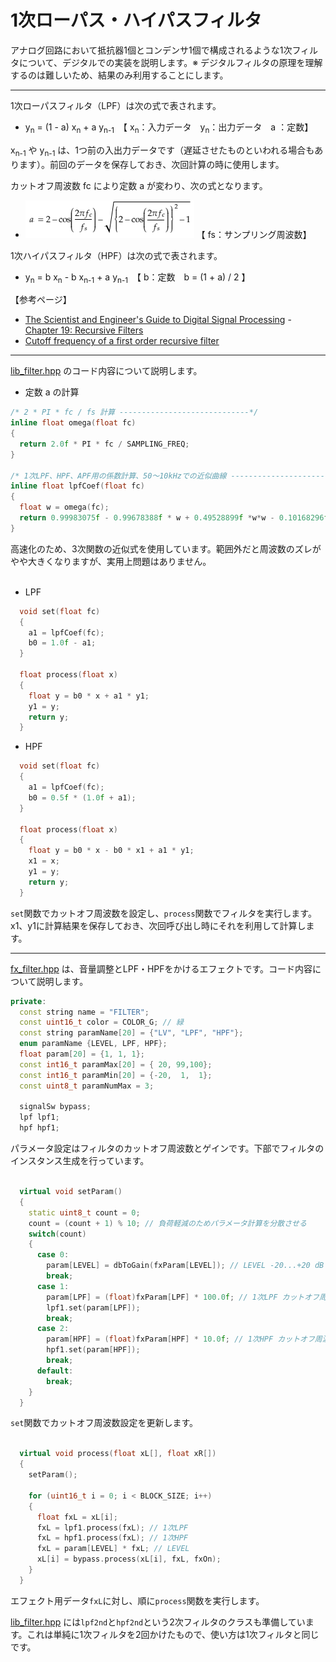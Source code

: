 # 1次ローパス・ハイパスフィルタ

アナログ回路において抵抗器1個とコンデンサ1個で構成されるような1次フィルタについて、デジタルでの実装を説明します。※ デジタルフィルタの原理を理解するのは難しいため、結果のみ利用することにします。

---

1次ローパスフィルタ（LPF）は次の式で表されます。

- y<sub>n</sub> = (1 - a) x<sub>n</sub> + a y<sub>n-1</sub>　【 x<sub>n</sub>：入力データ　y<sub>n</sub>：出力データ　a ：定数】

x<sub>n-1</sub> や y<sub>n-1</sub> は、1つ前の入出力データです（遅延させたものといわれる場合もあります）。前回のデータを保存しておき、次回計算の時に使用します。

カットオフ周波数 fc により定数 a が変わり、次の式となります。

- ![a](img/220_001.png) 【 fs：サンプリング周波数】

1次ハイパスフィルタ（HPF）は次の式で表されます。

- y<sub>n</sub> = b x<sub>n</sub> - b x<sub>n-1</sub> + a y<sub>n-1</sub>　【 b：定数　b = (1 + a) / 2 】

【参考ページ】
- [The Scientist and Engineer's Guide to Digital Signal Processing](http://www.dspguide.com/) - [Chapter 19: Recursive Filters](https://www.dspguide.com/ch19/1.htm)
- [Cutoff frequency of a first order recursive filter](https://dsp.stackexchange.com/questions/34969/cutoff-frequency-of-a-first-order-recursive-filter)

---

[lib_filter.hpp](https://github.com/kanengomibako/Sodium/blob/main/Src/example/lib_filter.hpp) のコード内容について説明します。

- 定数 a の計算

```c++
/* 2 * PI * fc / fs 計算 -----------------------------*/
inline float omega(float fc)
{
  return 2.0f * PI * fc / SAMPLING_FREQ;
}

/* 1次LPF、HPF、APF用の係数計算、50～10kHzでの近似曲線 -----------------------------*/
inline float lpfCoef(float fc)
{
  float w = omega(fc);
  return 0.99983075f - 0.99678388f * w + 0.49528899f *w*w - 0.10168296f *w*w*w;
}
```
高速化のため、3次関数の近似式を使用しています。範囲外だと周波数のズレがやや大きくなりますが、実用上問題はありません。<br>
<br>

- LPF
```c++
  void set(float fc)
  {
    a1 = lpfCoef(fc);
    b0 = 1.0f - a1;
  }

  float process(float x)
  {
    float y = b0 * x + a1 * y1;
    y1 = y;
    return y;
  }
```
- HPF
```c++
  void set(float fc)
  {
    a1 = lpfCoef(fc);
    b0 = 0.5f * (1.0f + a1);
  }

  float process(float x)
  {
    float y = b0 * x - b0 * x1 + a1 * y1;
    x1 = x;
    y1 = y;
    return y;
  }
```
`set`関数でカットオフ周波数を設定し、`process`関数でフィルタを実行します。x1、y1に計算結果を保存しておき、次回呼び出し時にそれを利用して計算します。<br>

---

[fx_filter.hpp](https://github.com/kanengomibako/Sodium/blob/main/Src/example/fx_filter.hpp) は、音量調整とLPF・HPFをかけるエフェクトです。コード内容について説明します。

```c++
private:
  const string name = "FILTER";
  const uint16_t color = COLOR_G; // 緑
  const string paramName[20] = {"LV", "LPF", "HPF"};
  enum paramName {LEVEL, LPF, HPF};
  float param[20] = {1, 1, 1};
  const int16_t paramMax[20] = { 20, 99,100};
  const int16_t paramMin[20] = {-20,  1,  1};
  const uint8_t paramNumMax = 3;

  signalSw bypass;
  lpf lpf1;
  hpf hpf1;
```
パラメータ設定はフィルタのカットオフ周波数とゲインです。下部でフィルタのインスタンス生成を行っています。<br>
<br>

```c++
  virtual void setParam()
  {
    static uint8_t count = 0;
    count = (count + 1) % 10; // 負荷軽減のためパラメータ計算を分散させる
    switch(count)
    {
      case 0:
        param[LEVEL] = dbToGain(fxParam[LEVEL]); // LEVEL -20...+20 dB
        break;
      case 1:
        param[LPF] = (float)fxParam[LPF] * 100.0f; // 1次LPF カットオフ周波数 100...9900 Hz
        lpf1.set(param[LPF]);
        break;
      case 2:
        param[HPF] = (float)fxParam[HPF] * 10.0f; // 1次HPF カットオフ周波数 10...1000 Hz
        hpf1.set(param[HPF]);
        break;
      default:
        break;
    }
  }
```
`set`関数でカットオフ周波数設定を更新します。<br>
<br>

```c++
  virtual void process(float xL[], float xR[])
  {
    setParam();

    for (uint16_t i = 0; i < BLOCK_SIZE; i++)
    {
      float fxL = xL[i];
      fxL = lpf1.process(fxL); // 1次LPF
      fxL = hpf1.process(fxL); // 1次HPF
      fxL = param[LEVEL] * fxL; // LEVEL
      xL[i] = bypass.process(xL[i], fxL, fxOn);
    }
  }
```
エフェクト用データ`fxL`に対し、順に`process`関数を実行します。

[lib_filter.hpp](https://github.com/kanengomibako/Sodium/blob/main/Src/example/lib_filter.hpp) には`lpf2nd`と`hpf2nd`という2次フィルタのクラスも準備しています。これは単純に1次フィルタを2回かけたもので、使い方は1次フィルタと同じです。